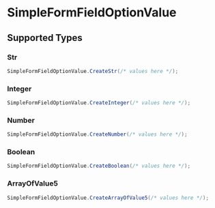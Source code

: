 # SimpleFormFieldOptionValue


## Supported Types

### Str

```csharp
SimpleFormFieldOptionValue.CreateStr(/* values here */);
```

### Integer

```csharp
SimpleFormFieldOptionValue.CreateInteger(/* values here */);
```

### Number

```csharp
SimpleFormFieldOptionValue.CreateNumber(/* values here */);
```

### Boolean

```csharp
SimpleFormFieldOptionValue.CreateBoolean(/* values here */);
```

### ArrayOfValue5

```csharp
SimpleFormFieldOptionValue.CreateArrayOfValue5(/* values here */);
```
